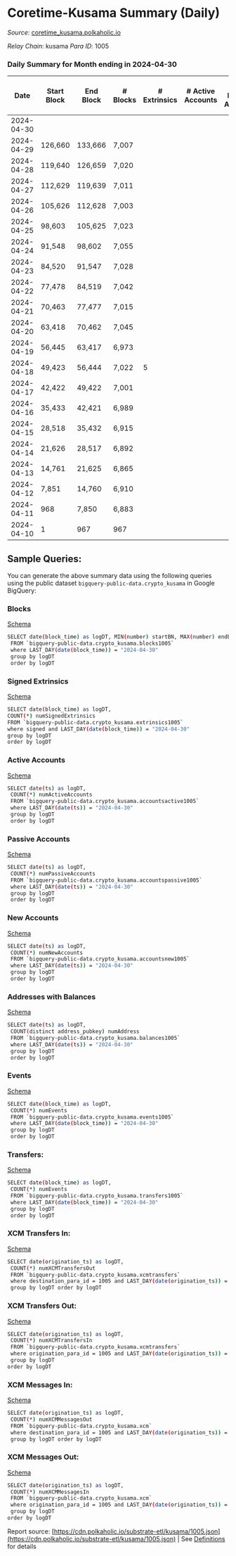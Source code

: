 # Coretime-Kusama Summary (Daily)

_Source_: [coretime_kusama.polkaholic.io](https://coretime_kusama.polkaholic.io)

*Relay Chain*: kusama
*Para ID*: 1005



### Daily Summary for Month ending in 2024-04-30


| Date    | Start Block | End Block | # Blocks | # Extrinsics | # Active Accounts | # Passive Accounts | # New Accounts | # Addresses | # Events  | # Transfers ($USD) | # XCM Transfers In ($USD) | # XCM Transfers Out ($USD) | # XCM In | # XCM Out | Issues |
|---------|-------------|-----------|----------|--------------|-------------------|--------------------|----------------|-------------|-----------|--------------------|---------------------------|----------------------------|----------|-----------|--------|
| 2024-04-30 |  |  |  |  |  |  |  |  |  |   |   |   |  |  |  |
| 2024-04-29 | 126,660 | 133,666 | 7,007 |  |  |  |  |  | 14,197 |   |   |   |  |  |  |
| 2024-04-28 | 119,640 | 126,659 | 7,020 |  |  |  |  |  | 14,223 |   |   |   |  |  |  |
| 2024-04-27 | 112,629 | 119,639 | 7,011 |  |  |  |  |  | 14,205 |   |   |   |  |  |  |
| 2024-04-26 | 105,626 | 112,628 | 7,003 |  |  |  |  |  | 14,189 |   |   |   |  |  |  |
| 2024-04-25 | 98,603 | 105,625 | 7,023 |  |  |  |  |  | 14,230 |   |   |   |  |  |  |
| 2024-04-24 | 91,548 | 98,602 | 7,055 |  |  |  |  |  | 14,293 |   |   |   |  |  |  |
| 2024-04-23 | 84,520 | 91,547 | 7,028 |  |  |  |  |  | 14,358 | 27  |   |   |  |  |  |
| 2024-04-22 | 77,478 | 84,519 | 7,042 |  |  |  |  |  | 14,275 |   |   |   |  |  |  |
| 2024-04-21 | 70,463 | 77,477 | 7,015 |  |  |  |  |  | 14,213 |   |   |   |  |  |  |
| 2024-04-20 | 63,418 | 70,462 | 7,045 |  |  |  |  |  | 14,274 |   |   |   |  |  |  |
| 2024-04-19 | 56,445 | 63,417 | 6,973 |  |  |  |  |  | 14,129 |   |   |   |  |  |  |
| 2024-04-18 | 49,423 | 56,444 | 7,022 | 5 |  |  |  |  | 14,386 | 162  |   |   |  |  |  |
| 2024-04-17 | 42,422 | 49,422 | 7,001 |  |  |  |  |  | 14,006 |   |   |   |  |  |  |
| 2024-04-16 | 35,433 | 42,421 | 6,989 |  |  |  |  |  | 13,982 |   |   |   |  |  |  |
| 2024-04-15 | 28,518 | 35,432 | 6,915 |  |  |  |  |  | 13,834 |   |   |   |  |  |  |
| 2024-04-14 | 21,626 | 28,517 | 6,892 |  |  |  |  |  | 13,787 |   |   |   |  |  |  |
| 2024-04-13 | 14,761 | 21,625 | 6,865 |  |  |  |  |  | 13,734 |   |   |   |  |  |  |
| 2024-04-12 | 7,851 | 14,760 | 6,910 |  |  |  |  |  | 13,824 |   |   |   |  |  |  |
| 2024-04-11 | 968 | 7,850 | 6,883 |  |  |  |  |  | 13,770 |   |   |   |  |  |  |
| 2024-04-10 | 1 | 967 | 967 |  |  |  |  |  | 1,934 |   |   |   |  |  |  |

## Sample Queries:
You can generate the above summary data using the following queries using the public dataset `bigquery-public-data.crypto_kusama` in Google BigQuery:


### Blocks 

[Schema](https://github.com/colorfulnotion/substrate-etl/blob/main/schema/blocks.json)

```bash
SELECT date(block_time) as logDT, MIN(number) startBN, MAX(number) endBN, COUNT(*) numBlocks 
 FROM `bigquery-public-data.crypto_kusama.blocks1005`  
 where LAST_DAY(date(block_time)) = "2024-04-30" 
 group by logDT 
 order by logDT
```

### Signed Extrinsics 

[Schema](https://github.com/colorfulnotion/substrate-etl/blob/main/schema/extrinsics.json)

```bash
SELECT date(block_time) as logDT, 
COUNT(*) numSignedExtrinsics 
FROM `bigquery-public-data.crypto_kusama.extrinsics1005`  
where signed and LAST_DAY(date(block_time)) = "2024-04-30" 
group by logDT 
order by logDT
```

### Active Accounts 

[Schema](https://github.com/colorfulnotion/substrate-etl/blob/main/schema/accountsactive.json)

```bash
SELECT date(ts) as logDT, 
 COUNT(*) numActiveAccounts 
 FROM `bigquery-public-data.crypto_kusama.accountsactive1005` 
 where LAST_DAY(date(ts)) = "2024-04-30" 
 group by logDT 
 order by logDT
```

### Passive Accounts 

[Schema](https://github.com/colorfulnotion/substrate-etl/blob/main/schema/accountspassive.json)

```bash
SELECT date(ts) as logDT, 
 COUNT(*) numPassiveAccounts 
 FROM `bigquery-public-data.crypto_kusama.accountspassive1005` 
 where LAST_DAY(date(ts)) = "2024-04-30" 
 group by logDT 
 order by logDT
```

### New Accounts 

[Schema](https://github.com/colorfulnotion/substrate-etl/blob/main/schema/accountsnew.json)

```bash
SELECT date(ts) as logDT, 
 COUNT(*) numNewAccounts 
 FROM `bigquery-public-data.crypto_kusama.accountsnew1005` 
 where LAST_DAY(date(ts)) = "2024-04-30" 
 group by logDT
 order by logDT
```

### Addresses with Balances 

[Schema](https://github.com/colorfulnotion/substrate-etl/blob/main/schema/balances.json)

```bash
SELECT date(ts) as logDT,
 COUNT(distinct address_pubkey) numAddress 
 FROM `bigquery-public-data.crypto_kusama.balances1005` 
 where LAST_DAY(date(ts)) = "2024-04-30" 
 group by logDT 
 order by logDT
```

### Events 

[Schema](https://github.com/colorfulnotion/substrate-etl/blob/main/schema/events.json)

```bash
SELECT date(block_time) as logDT, 
 COUNT(*) numEvents 
 FROM `bigquery-public-data.crypto_kusama.events1005` 
 where LAST_DAY(date(block_time)) = "2024-04-30" 
 group by logDT 
 order by logDT
```

### Transfers:

[Schema](https://github.com/colorfulnotion/substrate-etl/blob/main/schema/transfers.json)

```bash
SELECT date(block_time) as logDT, 
 COUNT(*) numEvents 
 FROM `bigquery-public-data.crypto_kusama.transfers1005` 
 where LAST_DAY(date(block_time)) = "2024-04-30" 
 group by logDT 
 order by logDT
```

### XCM Transfers In: 

[Schema](https://github.com/colorfulnotion/substrate-etl/blob/main/schema/xcmtransfers.json)

```bash
SELECT date(origination_ts) as logDT, 
 COUNT(*) numXCMTransfersOut 
 FROM `bigquery-public-data.crypto_kusama.xcmtransfers` 
 where destination_para_id = 1005 and LAST_DAY(date(origination_ts)) = "2024-04-30" 
 group by logDT order by logDT
```

### XCM Transfers Out: 

[Schema](https://github.com/colorfulnotion/substrate-etl/blob/main/schema/xcmtransfers.json)

```bash
SELECT date(origination_ts) as logDT, 
 COUNT(*) numXCMTransfersIn 
 FROM `bigquery-public-data.crypto_kusama.xcmtransfers` 
 where origination_para_id = 1005 and LAST_DAY(date(origination_ts)) = "2024-04-30" 
 group by logDT 
order by logDT
```

### XCM Messages In: 

[Schema](https://github.com/colorfulnotion/substrate-etl/blob/main/schema/xcm.json)

```bash
SELECT date(origination_ts) as logDT, 
 COUNT(*) numXCMMessagesOut 
 FROM `bigquery-public-data.crypto_kusama.xcm` 
 where destination_para_id = 1005 and LAST_DAY(date(origination_ts)) = "2024-04-30" 
 group by logDT order by logDT
```

### XCM Messages Out: 

[Schema](https://github.com/colorfulnotion/substrate-etl/blob/main/schema/xcm.json)

```bash
SELECT date(origination_ts) as logDT, 
 COUNT(*) numXCMMessagesIn 
 FROM `bigquery-public-data.crypto_kusama.xcm` 
 where origination_para_id = 1005 and LAST_DAY(date(origination_ts)) = "2024-04-30" 
 group by logDT 
order by logDT
```


Report source: [https://cdn.polkaholic.io/substrate-etl/kusama/1005.json](https://cdn.polkaholic.io/substrate-etl/kusama/1005.json) | See [Definitions](/DEFINITIONS.md) for details
